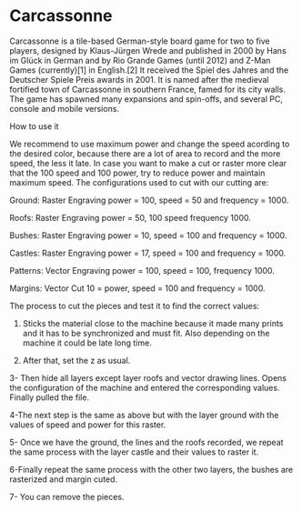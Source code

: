 # Carcassonne
Carcassonne is a tile-based German-style board game for two to five players, designed by Klaus-Jürgen Wrede and published in 2000 by Hans im Glück in German and by Rio Grande Games (until 2012) and Z-Man Games (currently)[1] in English.[2] It received the Spiel des Jahres and the Deutscher Spiele Preis awards in 2001. It is named after the medieval fortified town of Carcassonne in southern France, famed for its city walls. The game has spawned many expansions and spin-offs, and several PC, console and mobile versions.

How to use it

We recommend to use maximum power and change the speed acording to the desired color, because there are a lot of area to record and the more speed, the less it late. In case you want to make a cut or raster more clear that the 100 speed and 100 power, try to reduce power and maintain maximum speed. The configurations used to cut with our cutting are:

Ground: Raster Engraving power = 100, speed = 50 and frequency = 1000.

Roofs: Raster Engraving power = 50, 100 speed frequency 1000.

Bushes: Raster Engraving power = 10, speed = 100 and frequency = 1000.

Castles: Raster Engraving power = 17, speed = 100 and frequency = 1000.

Patterns: Vector Engraving power = 100, speed = 100, frequency 1000.

Margins: Vector Cut 10 = power, speed = 100 and frequency = 1000.


The process to cut the pieces and test it to find the correct values:

1. Sticks the material close to the machine because it made many prints and it has to be synchronized and must fit. Also depending on the machine it could be late long time.

2. After that, set the z as usual.

3- Then hide all layers except layer roofs and vector drawing lines. Opens the configuration of the machine and entered the corresponding values. Finally pulled the file.

4-The next step is the same as above but with the layer ground with the values of speed and power for this raster.

5- Once we have the ground, the lines and the roofs recorded, we repeat the same process with the layer castle and their values to raster it.

6-Finally repeat the same process with the other two layers, the bushes are rasterized and margin cuted.

7- You can remove the pieces.
